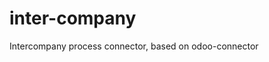 # inter-company
Intercompany process connector, based on odoo-connector

[//]: # (addons)
[//]: # (end addons)
